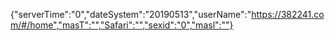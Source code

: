{"serverTime":"0","dateSystem":"20190513","userName":"https://382241.com/#/home","masT":"","Safari":"","sexid":"0","masl":""}
